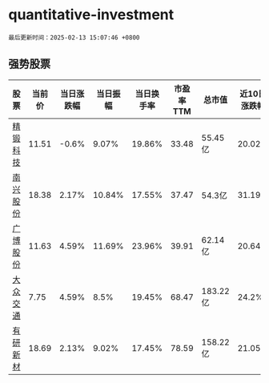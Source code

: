 # quantitative-investment

`最后更新时间：2025-02-13 15:07:46 +0800`

## 强势股票

|股票|当前价|当日涨跌幅|当日振幅|当日换手率|市盈率TTM|总市值|近10日涨跌幅|
|----|----|----|----|----|----|----|----|
|[精锻科技](https://xueqiu.com/S/SZ300258)|11.51|-0.6%|9.07%|19.86%|33.48|55.45亿|20.02%|
|[南兴股份](https://xueqiu.com/S/SZ002757)|18.38|2.17%|10.84%|17.55%|37.47|54.3亿|31.19%|
|[广博股份](https://xueqiu.com/S/SZ002103)|11.63|4.59%|11.69%|23.96%|39.91|62.14亿|20.64%|
|[大众交通](https://xueqiu.com/S/SH600611)|7.75|4.59%|8.5%|19.45%|68.47|183.22亿|24.2%|
|[有研新材](https://xueqiu.com/S/SH600206)|18.69|2.13%|9.02%|17.45%|78.59|158.22亿|21.05%|

